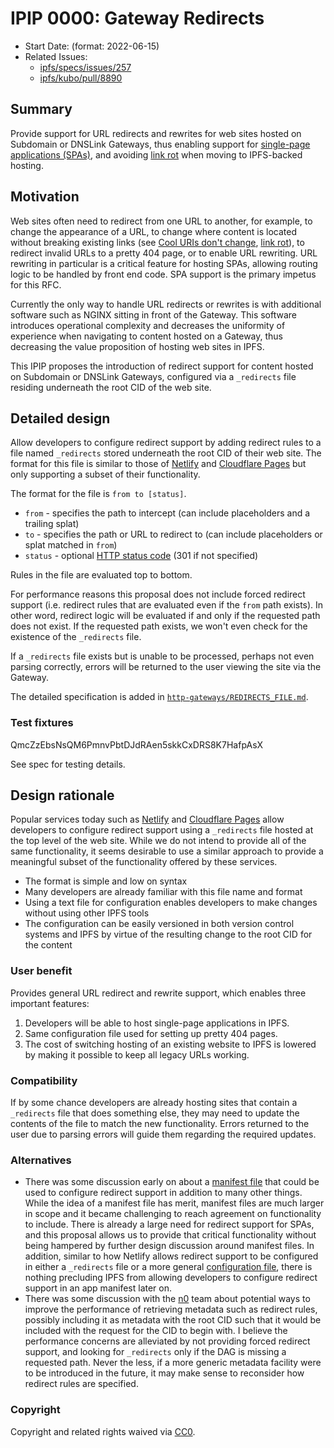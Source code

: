 # IPIP 0000: Gateway Redirects

- Start Date: (format: 2022-06-15)
- Related Issues:
  - [ipfs/specs/issues/257](https://github.com/ipfs/specs/issues/257)
  - [ipfs/kubo/pull/8890](https://github.com/ipfs/kubo/pull/8890)

## Summary

Provide support for URL redirects and rewrites for web sites hosted on Subdomain or DNSLink Gateways, thus enabling support for [single-page applications (SPAs)](https://en.wikipedia.org/wiki/Single-page_application), and avoiding  [link rot](https://en.wikipedia.org/wiki/Link_rot) when moving to IPFS-backed hosting.

## Motivation

Web sites often need to redirect from one URL to another, for example, to change the appearance of a URL, to change where content is located without breaking existing links (see [Cool URIs don't change](https://www.w3.org/Provider/Style/URI), [link rot](https://en.wikipedia.org/wiki/Link_rot)), to redirect invalid URLs to a pretty 404 page, or to enable URL rewriting.
URL rewriting in particular is a critical feature for hosting SPAs, allowing routing logic to be handled by front end code. SPA support is the primary impetus for this RFC.

Currently the only way to handle URL redirects or rewrites is with additional software such as NGINX sitting in front of the Gateway. This software introduces operational complexity and decreases the uniformity of experience when navigating to content hosted on a Gateway, thus decreasing the value proposition of hosting web sites in IPFS.

This IPIP proposes the introduction of redirect support for content hosted on Subdomain or DNSLink Gateways, configured via a `_redirects` file residing underneath the root CID of the web site.

## Detailed design

Allow developers to configure redirect support by adding redirect rules to a file named `_redirects` stored underneath the root CID of their web site.
The format for this file is similar to those of [Netlify](https://docs.netlify.com/routing/redirects/#syntax-for-the-redirects-file) and [Cloudflare Pages](https://developers.cloudflare.com/pages/platform/redirects) but only supporting a subset of their functionality.

The format for the file is `from to [status]`.

- `from` - specifies the path to intercept (can include placeholders and a trailing splat)
- `to` - specifies the path or URL to redirect to (can include placeholders or splat matched in `from`)
- `status` - optional [HTTP status code](https://developer.mozilla.org/en-US/docs/Web/HTTP/Status) (301 if not specified)

Rules in the file are evaluated top to bottom.

For performance reasons this proposal does not include forced redirect support (i.e. redirect rules that are evaluated even if the `from` path exists). In other word, redirect logic will be evaluated if and only if the requested path does not exist.  If the requested path exists, we won't even check for the existence of the `_redirects` file.

If a `_redirects` file exists but is unable to be processed, perhaps not even parsing correctly, errors will be returned to the user viewing the site via the Gateway.

The detailed specification is added in [`http-gateways/REDIRECTS_FILE.md`](../http-gateways/REDIRECTS_FILE.md).

### Test fixtures
QmcZzEbsNsQM6PmnvPbtDJdRAen5skkCxDRS8K7HafpAsX

See spec for testing details.

## Design rationale

Popular services today such as [Netlify](https://docs.netlify.com/routing/redirects/#syntax-for-the-redirects-file) and [Cloudflare Pages](https://developers.cloudflare.com/pages/platform/redirects) allow developers to configure redirect support
using a `_redirects` file hosted at the top level of the web site. While we do not intend to provide all of the same functionality, it seems desirable to use a similar approach to provide a meaningful subset of the functionality offered by these services.

- The format is simple and low on syntax
- Many developers are already familiar with this file name and format
- Using a text file for configuration enables developers to make changes without using other IPFS tools
- The configuration can be easily versioned in both version control systems and IPFS by virtue of the resulting change to the root CID for the content

### User benefit

Provides general URL redirect and rewrite support, which enables three important features:
1. Developers will be able to host single-page applications in IPFS.
2. Same configuration file used for setting up pretty 404 pages.
3. The cost of switching hosting of an existing website to IPFS is lowered by making it possible to keep all legacy URLs working.

### Compatibility

If by some chance developers are already hosting sites that contain a `_redirects` file that does something else, they may need to update the contents of the file to match the new functionality. Errors returned to the user due to parsing errors will guide them regarding the required updates.

### Alternatives

- There was some discussion early on about a [manifest file](https://github.com/ipfs/specs/issues/257) that could be used to configure redirect support in addition to many other things. While the idea of a manifest file has merit, manifest files are much larger in scope and it became challenging to reach agreement on functionality to include.
There is already a large need for redirect support for SPAs, and this proposal allows us to provide that critical functionality without being hampered by further design discussion around manifest files.
In addition, similar to how Netlify allows redirect support to be configured in either a `_redirects` file or a more general [configuration file](https://docs.netlify.com/configure-builds/file-based-configuration/#redirects), there is nothing precluding IPFS from allowing developers to configure redirect support in an app manifest later on.
- There was some discussion with the [n0](https://github.com/n0-computer/) team about potential ways to improve the performance of retrieving metadata such as redirect rules, possibly including it as metadata with the root CID such that it would be included with the request for the CID to begin with.
I believe the performance concerns are alleviated by not providing forced redirect support, and looking for `_redirects` only if the DAG is missing a requested path.  Never the less, if a more generic metadata facility were to be introduced in the future, it may make sense to reconsider how redirect rules are specified.

### Copyright

Copyright and related rights waived via [CC0](https://creativecommons.org/publicdomain/zero/1.0/).
